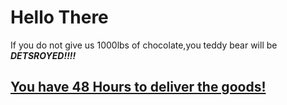 # Hello There


If you do not give us 1000lbs of chocolate,you teddy bear will be ***DETSROYED!!!!***

## <ins>You have 48 Hours to deliver the goods!</ins>

